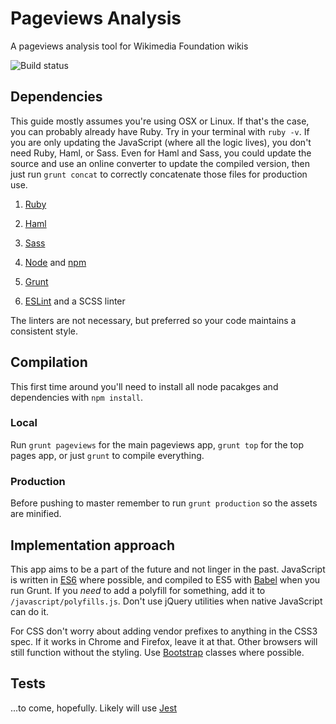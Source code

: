 # Pageviews Analysis
A pageviews analysis tool for Wikimedia Foundation wikis

![Build status](https://travis-ci.org/MusikAnimal/pageviews.svg?branch=master)

## Dependencies
This guide mostly assumes you're using OSX or Linux. If that's the case, you can probably already have Ruby. Try in your terminal with `ruby -v`. If you are only updating the JavaScript (where all the logic lives), you don't need Ruby, Haml, or Sass. Even for Haml and Sass, you could update the source and use an online converter to update the compiled version, then just run `grunt concat` to correctly concatenate those files for production use.

1. [Ruby](https://www.ruby-lang.org/en/)

1. [Haml](http://haml.info/)

1. [Sass](http://sass-lang.com/)

1. [Node](https://nodejs.org/en/) and [npm](https://www.npmjs.com/)

1. [Grunt](http://gruntjs.com/)

1. [ESLint](http://eslint.org/) and a SCSS linter

  The linters are not necessary, but preferred so your code maintains a consistent style.

## Compilation

This first time around you'll need to install all node pacakges and dependencies with `npm install`.

### Local
Run `grunt pageviews` for the main pageviews app, `grunt top` for the top pages app, or just `grunt` to compile everything.

### Production
Before pushing to master remember to run `grunt production` so the assets are minified.

## Implementation approach

This app aims to be a part of the future and not linger in the past. JavaScript is written in [ES6](http://es6-features.org/)
where possible, and compiled to ES5 with [Babel](https://babeljs.io/) when you run Grunt. If you _need_ to add a polyfill for
something, add it to `/javascript/polyfills.js`. Don't use jQuery utilities when native JavaScript can do it.

For CSS don't worry about adding vendor prefixes to anything in the CSS3 spec. If it works in Chrome and Firefox, leave it
at that. Other browsers will still function without the styling. Use [Bootstrap](http://getbootstrap.com/) classes where possible.

## Tests

...to come, hopefully. Likely will use [Jest](https://facebook.github.io/jest/)

